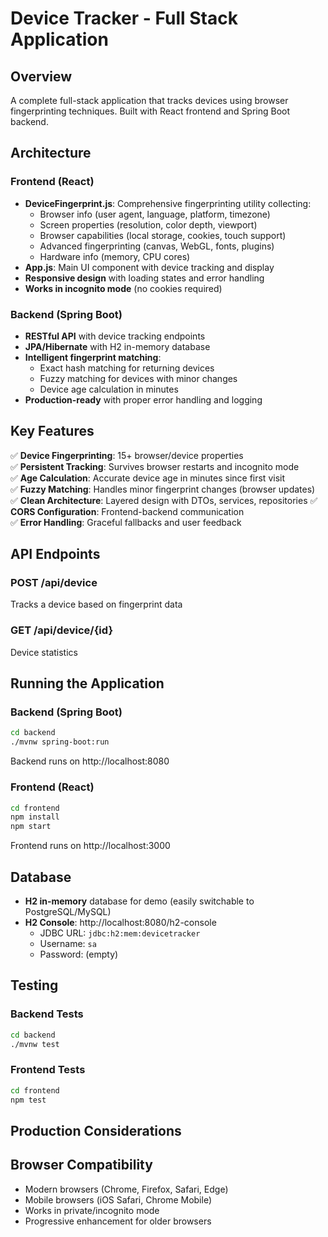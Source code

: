 # Device Tracker - Full Stack Application

## Overview
A complete full-stack application that tracks devices using browser fingerprinting techniques. Built with React frontend and Spring Boot backend.

## Architecture

### Frontend (React)
- **DeviceFingerprint.js**: Comprehensive fingerprinting utility collecting:
  - Browser info (user agent, language, platform, timezone)
  - Screen properties (resolution, color depth, viewport)
  - Browser capabilities (local storage, cookies, touch support)
  - Advanced fingerprinting (canvas, WebGL, fonts, plugins)
  - Hardware info (memory, CPU cores)
- **App.js**: Main UI component with device tracking and display
- **Responsive design** with loading states and error handling
- **Works in incognito mode** (no cookies required)

### Backend (Spring Boot)
- **RESTful API** with device tracking endpoints
- **JPA/Hibernate** with H2 in-memory database
- **Intelligent fingerprint matching**:
  - Exact hash matching for returning devices
  - Fuzzy matching for devices with minor changes
  - Device age calculation in minutes
- **Production-ready** with proper error handling and logging

## Key Features

✅ **Device Fingerprinting**: 15+ browser/device properties  
✅ **Persistent Tracking**: Survives browser restarts and incognito mode  
✅ **Age Calculation**: Accurate device age in minutes since first visit  
✅ **Fuzzy Matching**: Handles minor fingerprint changes (browser updates)  
✅ **Clean Architecture**: Layered design with DTOs, services, repositories
✅ **CORS Configuration**: Frontend-backend communication  
✅ **Error Handling**: Graceful fallbacks and user feedback  

## API Endpoints

### POST /api/device
Tracks a device based on fingerprint data

### GET /api/device/{id}
Device statistics

## Running the Application

### Backend (Spring Boot)
```bash
cd backend
./mvnw spring-boot:run
```
Backend runs on http://localhost:8080

### Frontend (React)
```bash
cd frontend
npm install
npm start
```
Frontend runs on http://localhost:3000

## Database
- **H2 in-memory** database for demo (easily switchable to PostgreSQL/MySQL)
- **H2 Console**: http://localhost:8080/h2-console
  - JDBC URL: `jdbc:h2:mem:devicetracker`
  - Username: `sa`
  - Password: (empty)

## Testing

### Backend Tests
```bash
cd backend
./mvnw test
```

### Frontend Tests
```bash
cd frontend
npm test
```

## Production Considerations

## Browser Compatibility
- Modern browsers (Chrome, Firefox, Safari, Edge)
- Mobile browsers (iOS Safari, Chrome Mobile)
- Works in private/incognito mode
- Progressive enhancement for older browsers
